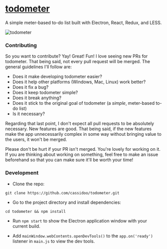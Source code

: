 [todometer](http://cassidoo.github.io/todometer)
=========

A simple meter-based to-do list built with Electron, React, Redux, and LESS.

![todometer](assets/screenshot.png)

### Contributing

So you want to contribute? Yay! Great! Fun!
I love seeing new PRs for todometer. That being said, not every pull request will be merged. The general guidelines I'll follow are:

 - Does it make developing todometer easier?
 - Does it help other platforms (Windows, Mac, Linux) work better?
 - Does it fix a bug?
 - Does it keep todometer simple?
 - Does it break anything?
 - Does it stick to the original goal of todometer (a _simple_, meter-based to-do list)
 - Is it necessary?
 
Regarding that last point, I don't expect all pull requests to be absolutely necessary. New features are good. That being said, if the new features make the app unnecessarily complex in some way without bringing value to the users, it won't be merged.

Please don't be hurt if your PR isn't merged. You're lovely for working on it. If you are thinking about working on something, feel free to make an issue beforehand so that you can make sure it'll be worth your time!

### Development

- Clone the repo:
```
git clone https://github.com/cassidoo/todometer.git
```

- Go to the project directory and install dependencies: 
```
cd todometer && npm install
```

- Run `npm start` to show the Electron application window with your current build.

- Add `mainWindow.webContents.openDevTools()` to the `app.on('ready')` listener in `main.js` to view the dev tools.
